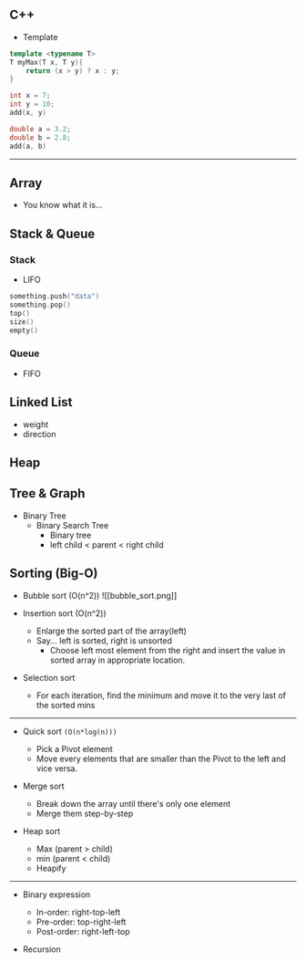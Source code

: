 ## C++
- Template
```cpp
template <typename T>
T myMax(T x, T y){
	return (x > y) ? x : y;
}

int x = 7;
int y = 10;
add(x, y)

double a = 3.2;
double b = 2.8;
add(a, b)
```

---

## Array
- You know what it is...

## Stack & Queue
### Stack
- LIFO
```c
something.push("data")
something.pop()
top()
size()
empty()
```
### Queue
- FIFO

## Linked List
- weight
- direction

## Heap

## Tree & Graph
- Binary Tree
	- Binary Search Tree
		- Binary tree
		- left child < parent < right child

## Sorting (Big-O)
- Bubble sort (O(n^2))
![[bubble_sort.png]]
- Insertion sort (O(n^2))
	- Enlarge the sorted part of the array(left)
	- Say... left is sorted, right is unsorted
		- Choose left most element from the right and insert the value in sorted array in appropriate location.

- Selection sort
	- For each iteration, find the minimum and move it to the very last of the sorted mins

---

- Quick sort `(O(n*log(n)))`
	- Pick a Pivot element
	- Move every elements that are smaller than the Pivot to the left and vice versa.
 
- Merge sort
	- Break down the array until there's only one element
	- Merge them step-by-step
 
- Heap sort
	- Max (parent > child)
	- min (parent < child)
	- Heapify

---

- Binary expression
	- In-order: right-top-left
	- Pre-order: top-right-left
	- Post-order: right-left-top

- Recursion